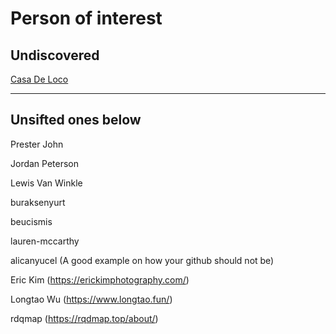 # Person of interest

## Undiscovered

[Casa De Loco](https://www.youtube.com/channel/UC6IivHdACKC_wDc1kPWidNg)



---
## Unsifted ones below

Prester John

Jordan Peterson

Lewis Van Winkle

buraksenyurt

beucismis

lauren-mccarthy

alicanyucel (A good example on how your github should not be)

Eric Kim (https://erickimphotography.com/)

Longtao Wu (https://www.longtao.fun/)

rdqmap (https://rqdmap.top/about/)
